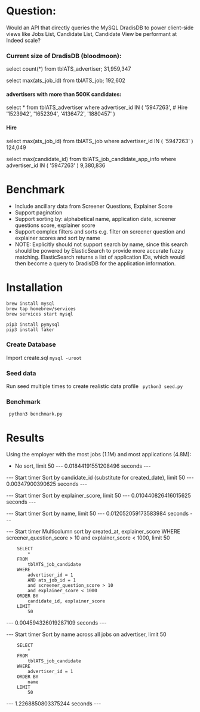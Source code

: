 
# Question: 
Would an API that directly queries the MySQL DradisDB to power client-side views like Jobs List, Candidate List, Candidate View be performant at Indeed scale?

### Current size of DradisDB (bloodmoon):

select count(*) from tblATS_advertiser; 
31,959,347


select max(ats_job_id) from tblATS_job;
192,602

####     advertisers with more than 500K candidates:
select * from tblATS_advertiser where advertiser_id IN (
'5947263', # Hire
'1523942',
'1652394',
'4136472',
'1880457'
)


#### Hire

select max(ats_job_id) from tblATS_job where advertiser_id IN (
'5947263'
)
124,049

select max(candidate_id) from tblATS_job_candidate_app_info where advertiser_id IN (
'5947263'
)
9,380,836



# Benchmark 
- Include ancillary data from Screener Questions, Explainer Score
- Support pagination
- Support sorting by: alphabetical name, application date, screener questions score, explainer score
- Support complex filters and sorts e.g. filter on screener question and explainer scores and sort by name
- NOTE: Explicitly should not support search by name, since this search should be powered by ElasticSearch to provide more accurate fuzzy matching.  ElasticSearch returns a list of application IDs, which would then become a query to DradisDB for the application information.

# Installation
```
brew install mysql
brew tap homebrew/services
brew services start mysql

pip3 install pymysql
pip3 install faker
```

### Create Database
Import create.sql
```mysql -uroot ```

### Seed data
Run seed multiple times to create realistic data profile
``` python3 seed.py```

### Benchmark
``` python3 benchmark.py```

# Results

Using the employer with the most jobs (1.1M) and most applications (4.8M): 

- No sort, limit 50
--- 0.01844191551208496 seconds ---


--- Start timer
Sort by candidate_id (substitute for created_date), limit 50
--- 0.00347900390625 seconds ---


--- Start timer
Sort by explainer_score, limit 50
--- 0.010440826416015625 seconds ---


--- Start timer
Sort by name, limit 50
--- 0.012052059173583984 seconds ---


--- Start timer
Multicolumn sort by created_at, explainer_score WHERE screener_question_score > 10 and explainer_score < 1000, limit 50

        SELECT
            *
        FROM 
            tblATS_job_candidate
        WHERE
            advertiser_id = 1 
            AND ats_job_id = 1
            and screener_question_score > 10
            and explainer_score < 1000
        ORDER BY
            candidate_id, explainer_score
        LIMIT
            50
        
--- 0.004594326019287109 seconds ---


--- Start timer
Sort by name across all jobs on advertiser, limit 50

        SELECT
            *
        FROM 
            tblATS_job_candidate
        WHERE
            advertiser_id = 1 
        ORDER BY
            name
        LIMIT
            50
        
--- 1.2268850803375244 seconds ---

